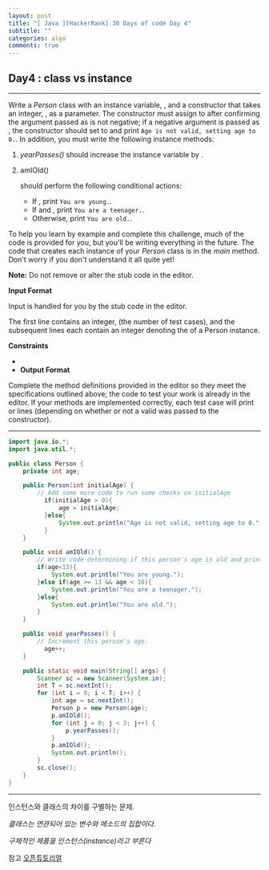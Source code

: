 ```yaml
---
layout: post
title: "[ Java ][HackerRank] 30 Days of code Day 4"
subtitle: ""
categories: algo
comments: true
---
```


## Day4 : class vs instance

---

Write a _Person_ class with an instance variable, , and a constructor that takes an integer, , as a parameter. The constructor must assign to after confirming the argument passed as is not negative; if a negative argument is passed as , the constructor should set to and print `Age is not valid, setting age to 0.`. In addition, you must write the following instance methods:

1. _yearPasses()_ should increase the instance variable by .

2. amIOld()

   should perform the following conditional actions:

   - If , print `You are young.`.
   - If and , print `You are a teenager.`.
   - Otherwise, print `You are old.`.

To help you learn by example and complete this challenge, much of the code is provided for you, but you'll be writing everything in the future. The code that creates each instance of your _Person_ class is in the _main_ method. Don't worry if you don't understand it all quite yet!

**Note:** Do not remove or alter the stub code in the editor.

**Input Format**

Input is handled for you by the stub code in the editor.

The first line contains an integer, (the number of test cases), and the subsequent lines each contain an integer denoting the of a Person instance.

**Constraints**

-
- **Output Format**

Complete the method definitions provided in the editor so they meet the specifications outlined above; the code to test your work is already in the editor. If your methods are implemented correctly, each test case will print or lines (depending on whether or not a valid was passed to the constructor).

---

```java
import java.io.*;
import java.util.*;

public class Person {
    private int age;

	public Person(int initialAge) {
  		// Add some more code to run some checks on initialAge
          if(initialAge > 0){
              age = initialAge;
          }else{
              System.out.println("Age is not valid, setting age to 0.");
          }
	}

	public void amIOld() {
  		// Write code determining if this person's age is old and print the correct statement:
        if(age<13){
            System.out.println("You are young.");
        }else if(age >= 13 && age < 18){
            System.out.println("You are a teenager.");
        }else{
            System.out.println("You are old.");
        }
	}

	public void yearPasses() {
  		// Increment this person's age.
          age++;
	}

	public static void main(String[] args) {
		Scanner sc = new Scanner(System.in);
		int T = sc.nextInt();
		for (int i = 0; i < T; i++) {
			int age = sc.nextInt();
			Person p = new Person(age);
			p.amIOld();
			for (int j = 0; j < 3; j++) {
				p.yearPasses();
			}
			p.amIOld();
			System.out.println();
        }
		sc.close();
    }
}
```

---

인스턴스와 클래스의 차이를 구별하는 문제.

_클래스는 연관되어 있는 변수와 메소드의 집합이다._

_구체적인 제품을 인스턴스(instance)라고 부른다_

참고 [오픈튜토리얼](https://www.opentutorials.org/course/1223/5400)
